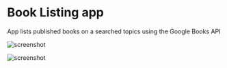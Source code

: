 # Book Listing app
App lists published books on a searched topics using the Google Books API


![screenshot](https://github.com/amatanat/Android-Development-udacity/blob/master/BookListing/bookListing1.png)


![screenshot](https://github.com/amatanat/Android-Development-udacity/blob/master/BookListing/bookListing2.png)
